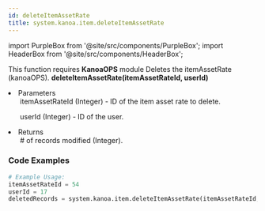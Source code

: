 ```yaml
---
id: deleteItemAssetRate
title: system.kanoa.item.deleteItemAssetRate
---
```


import PurpleBox from '@site/src/components/PurpleBox';
import HeaderBox from '@site/src/components/HeaderBox';

<PurpleBox>This function requires <b>KanoaOPS</b> module</PurpleBox>
<HeaderBox header="Description">Deletes the itemAssetRate (kanoaOPS).</HeaderBox>
<HeaderBox header="Syntax">
    <b>deleteItemAssetRate(itemAssetRateId, userId)</b>
    <li>Parameters <br />
        <ul>itemAssetRateId (Integer) - ID of the item asset rate to delete.</ul>
        <ul>userId (Integer) - ID of the user.</ul>
    </li>
    <li>Returns <br />
        <ul># of records modified (Integer).</ul>
    </li>
</HeaderBox>

### Code Examples

```python
# Example Usage:
itemAssetRateId = 54
userId = 17
deletedRecords = system.kanoa.item.deleteItemAssetRate(itemAssetRateId, userId)

